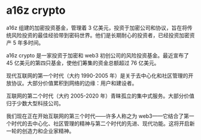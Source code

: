 # a16z crypto

a16z 组建的加密投资基金，管理着 3 亿美元，投资于加密公司和协议，旨在将传统风险投资的最佳经验带到密码世界。他们是长期耐心的投资者，已经投资加密资产 5 年多时间。

a16z crypto 是一家投资于加密和 web3 初创公司的风险投资基金。最近宣布了 45 亿美元的第四只基金，使他们筹集的资金总额超过 76 亿美元。

现代互联网的第一个时代（大约 1990-2005 年）是关于去中心化和社区管理的开放协议。大部分价值累积到网络的边缘：用户和建设者。

互联网的第二个时代（大约 2005-2020 年）青睐孤立的集中式服务。大部分价值归于少数大型科技公司。

我们现在正在开始互联网的第三个时代——许多人称之为 web3——它结合了第一个时代的去中心化、社区管理的精神与第二个时代的先进、现代功能。这将开启新一轮的创造力和企业家精神。
